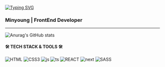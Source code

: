 <!-- ![header](https://capsule-render.vercel.app/api?type=waving&color=0:F8B195,50:F67280,100:C06C84&height=200&section=header&text=MinYoung's%20GitHub&fontSize=50&fontColor=ffffff) !-->
  
  [![Typing SVG](https://readme-typing-svg.demolab.com?font=Fira+Code&pause=1000&color=F7F7F7&width=435&lines=%E2%9C%A8+Minyoung's+GitHub+%E2%9C%A8)](https://git.io/typing-svg)


<!-- ![Top Langs](https://github-readme-stats.vercel.app/api/top-langs/?username=minyoung0503&layout=compact) !-->
<!-- [![Hits](https://hits.seeyoufarm.com/api/count/incr/badge.svg?url=https%3A%2F%2Fgithub.com%2Fminyoung0503%2Fhit-counter&count_bg=%23000000&title_bg=%23000000&icon=github.svg&icon_color=%23E7E7E7&title=GitHub&edge_flat=false)](https://hits.seeyoufarm.com) !-->
<!-- [![Hits](https://hits.seeyoufarm.com/api/count/incr/badge.svg?url=https%3A%2F%2Fgithub.com%2Fminyoung0503%2Fhit-counter&count_bg=%23000000&title_bg=%23000000&icon=github.svg&icon_color=%23E7E7E7&title=GitHub&edge_flat=false)](https://hits.seeyoufarm.com) !-->

### Minyoung | FrontEnd Developer
---
![Anurag's GitHub stats](https://github-readme-stats.vercel.app/api?username=minyoung0503&hide=contribs,stars&show_icons=true)

#### 🛠️ TECH STACK & TOOLS 🛠️

![HTML](https://img.shields.io/badge/HTML5-E34F26?style=for-the-badge&logo=html5&logoColor=white)
![CSS3](https://img.shields.io/badge/CSS3-1572B6?style=for-the-badge&logo=css3&logoColor=white)
![js](https://img.shields.io/badge/JavaScript-F7DF1E?style=for-the-badge&logo=JavaScript&logoColor=white)
![ts](https://img.shields.io/badge/TypeScript-007ACC?style=for-the-badge&logo=typescript&logoColor=white)
![REACT](https://img.shields.io/badge/React-20232A?style=for-the-badge&logo=react&logoColor=61DAFB)
![next](https://img.shields.io/badge/Next.js-000?logo=nextdotjs&logoColor=fff&style=for-the-badge)
![SASS](https://img.shields.io/badge/Sass-CC6699?style=for-the-badge&logo=sass&logoColor=white)

<!-- ![RN](https://img.shields.io/badge/React_Native-20232A?style=for-the-badge&logo=react&logoColor=61DAFB) !-->

<!--
**minyoung0503/minyoung0503** is a ✨ _special_ ✨ repository because its `README.md` (this file) appears on your GitHub profile.

Here are some ideas to get you started:

- 🔭 I’m currently working on ...
- 🌱 I’m currently learning ...
- 👯 I’m looking to collaborate on ...
- 🤔 I’m looking for help with ...
- 💬 Ask me about ...
- 📫 How to reach me: ...
- 😄 Pronouns: ...
- ⚡ Fun fact: ...
-->

